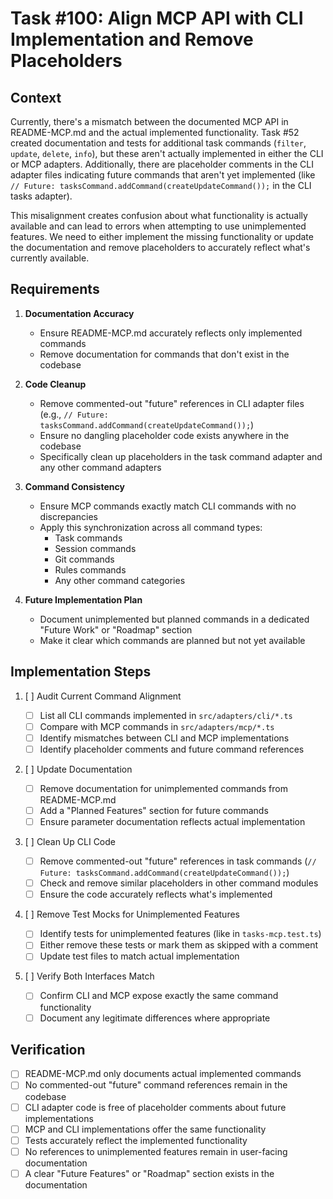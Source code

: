 # Task #100: Align MCP API with CLI Implementation and Remove Placeholders

## Context

Currently, there's a mismatch between the documented MCP API in README-MCP.md and the actual implemented functionality. Task #52 created documentation and tests for additional task commands (`filter`, `update`, `delete`, `info`), but these aren't actually implemented in either the CLI or MCP adapters. Additionally, there are placeholder comments in the CLI adapter files indicating future commands that aren't yet implemented (like `// Future: tasksCommand.addCommand(createUpdateCommand());` in the CLI tasks adapter).

This misalignment creates confusion about what functionality is actually available and can lead to errors when attempting to use unimplemented features. We need to either implement the missing functionality or update the documentation and remove placeholders to accurately reflect what's currently available.

## Requirements

1. **Documentation Accuracy**

   - Ensure README-MCP.md accurately reflects only implemented commands
   - Remove documentation for commands that don't exist in the codebase

2. **Code Cleanup**

   - Remove commented-out "future" references in CLI adapter files (e.g., `// Future: tasksCommand.addCommand(createUpdateCommand());`)
   - Ensure no dangling placeholder code exists anywhere in the codebase
   - Specifically clean up placeholders in the task command adapter and any other command adapters

3. **Command Consistency**

   - Ensure MCP commands exactly match CLI commands with no discrepancies
   - Apply this synchronization across all command types:
     - Task commands
     - Session commands
     - Git commands
     - Rules commands
     - Any other command categories

4. **Future Implementation Plan**
   - Document unimplemented but planned commands in a dedicated "Future Work" or "Roadmap" section
   - Make it clear which commands are planned but not yet available

## Implementation Steps

1. [ ] Audit Current Command Alignment

   - [ ] List all CLI commands implemented in `src/adapters/cli/*.ts`
   - [ ] Compare with MCP commands in `src/adapters/mcp/*.ts`
   - [ ] Identify mismatches between CLI and MCP implementations
   - [ ] Identify placeholder comments and future command references

2. [ ] Update Documentation

   - [ ] Remove documentation for unimplemented commands from README-MCP.md
   - [ ] Add a "Planned Features" section for future commands
   - [ ] Ensure parameter documentation reflects actual implementation

3. [ ] Clean Up CLI Code

   - [ ] Remove commented-out "future" references in task commands (`// Future: tasksCommand.addCommand(createUpdateCommand());`)
   - [ ] Check and remove similar placeholders in other command modules
   - [ ] Ensure the code accurately reflects what's implemented

4. [ ] Remove Test Mocks for Unimplemented Features

   - [ ] Identify tests for unimplemented features (like in `tasks-mcp.test.ts`)
   - [ ] Either remove these tests or mark them as skipped with a comment
   - [ ] Update test files to match actual implementation

5. [ ] Verify Both Interfaces Match
   - [ ] Confirm CLI and MCP expose exactly the same command functionality
   - [ ] Document any legitimate differences where appropriate

## Verification

- [ ] README-MCP.md only documents actual implemented commands
- [ ] No commented-out "future" command references remain in the codebase
- [ ] CLI adapter code is free of placeholder comments about future implementations
- [ ] MCP and CLI implementations offer the same functionality
- [ ] Tests accurately reflect the implemented functionality
- [ ] No references to unimplemented features remain in user-facing documentation
- [ ] A clear "Future Features" or "Roadmap" section exists in the documentation
